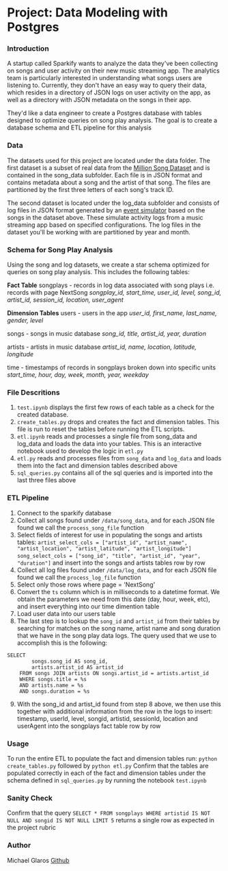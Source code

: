 # Project: Data Modeling with Postgres

### Introduction
A startup called Sparkify wants to analyze the data they've been collecting on songs and user activity on their new music streaming app. The analytics team is particularly interested in understanding what songs users are listening to. Currently, they don't have an easy way to query their data, which resides in a directory of JSON logs on user activity on the app, as well as a directory with JSON metadata on the songs in their app.

They'd like a data engineer to create a Postgres database with tables designed to optimize queries on song play analysis. The goal is to create a database schema and ETL pipeline for this analysis

###  Data
The datasets used for this project are located under the data folder. The first dataset is a subset of real data from the [Million Song Dataset](http://millionsongdataset.com/) and is contained in the song_data subfolder. Each file is in JSON format and contains metadata about a song and the artist of that song. The files are partitioned by the first three letters of each song's track ID. 

The second dataset is located under the log_data subfolder and consists of log files in JSON format generated by an [event simulator](https://github.com/Interana/eventsim) based on the songs in the dataset above. These simulate activity logs from a music streaming app based on specified configurations. The log files in the dataset you'll be working with are partitioned by year and month.

### Schema for Song Play Analysis
Using the song and log datasets, we create a star schema optimized for queries on song play analysis. This includes the following tables:

**Fact Table**
songplays - records in log data associated with song plays i.e. records with page NextSong
*songplay_id, start_time, user_id, level, song_id, artist_id, session_id, location, user_agent*

**Dimension Tables**
users - users in the app
*user_id, first_name, last_name, gender, level*

songs - songs in music database
*song_id, title, artist_id, year, duration*

artists - artists in music database
*artist_id, name, location, latitude, longitude*

time - timestamps of records in songplays broken down into specific units
*start_time, hour, day, week, month, year, weekday*

### File Descritions
1. `test.ipynb` displays the first few rows of each table as a check for the created database.
2. `create_tables.py` drops and creates the fact and dimension tables. This file is run to reset the tables before running the ETL scripts.
3. `etl.ipynb` reads and processes a single file from song_data and log_data and loads the data into your tables. This is an interactive notebook used to develop the logic in `etl.py`
3. `etl.py` reads and processes files from `song_data` and `log_data` and loads them into the fact and dimension tables described above
4. `sql_queries.py` contains all of the sql queries and is imported into the last three files above

### ETL Pipeline
1. Connect to the sparkify database
2. Collect all songs found under `/data/song_data`, and for each JSON file found we call the `process_song_file` function
3. Select fields of interest for use in populating the songs and artists tables:
```artist_select_cols = ["artist_id", "artist_name", "artist_location", "artist_latitude", "artist_longitude"]```
```song_select_cols = ["song_id", "title", "artist_id", "year", "duration"]``` and insert into the songs and artists tables row by row
4. Collect all log files found under `/data/log_data`, and for each JSON file found we call the `process_log_file` function
5. Select only those rows where page = 'NextSong'
6. Convert the `ts` column which is in milliseconds to a datetime format. We obtain the parameters we need from this date (day, hour, week, etc), and insert everything into our time dimention table
7. Load user data into our users table
8. The last step is to lookup the `song_id` and `artist_id` from their tables by searching for matches on the song name, artist name and song duration that we have in the song play data logs. The query used that we use to accomplish this is the following:
``` 
SELECT
        songs.song_id AS song_id,
        artists.artist_id AS artist_id
    FROM songs JOIN artists ON songs.artist_id = artists.artist_id
    WHERE songs.title = %s
    AND artists.name = %s
    AND songs.duration = %s
```
9. With the song_id and artist_id  found from step 8 above, we then use this together with additional information from the row in the logs to insert: timestamp, userId, level, songid, artistid, sessionId, location and userAgent into the songplays fact table row by row


### Usage
To run the entire ETL to populate the fact and dimension tables run:
`python create_tables.py`
followed by 
`python etl.py`
Confirm that the tables are populated correctly in each of the fact and dimension tables under the schema defined in `sql_queries.py` by running the notebook `test.ipynb` 

### Sanity Check
Confirm that the query 
`SELECT * FROM songplays WHERE artistid IS NOT NULL AND songid IS NOT NULL LIMIT 5` returns a single row as expected in the project rubric 

### Author
Michael Glaros [Github](https://github.com/mglaros)